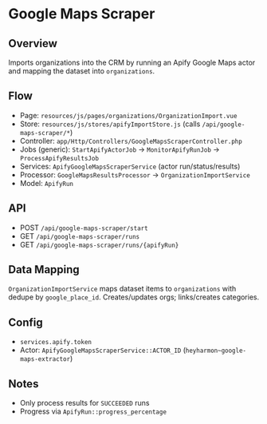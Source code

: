 # Google Maps Scraper

## Overview
Imports organizations into the CRM by running an Apify Google Maps actor and mapping the dataset into `organizations`.

## Flow
- Page: `resources/js/pages/organizations/OrganizationImport.vue`
- Store: `resources/js/stores/apifyImportStore.js` (calls `/api/google-maps-scraper/*`)
- Controller: `app/Http/Controllers/GoogleMapsScraperController.php`
- Jobs (generic): `StartApifyActorJob` → `MonitorApifyRunJob` → `ProcessApifyResultsJob`
- Services: `ApifyGoogleMapsScraperService` (actor run/status/results)
- Processor: `GoogleMapsResultsProcessor` → `OrganizationImportService`
- Model: `ApifyRun`

## API
- POST `/api/google-maps-scraper/start`
- GET `/api/google-maps-scraper/runs`
- GET `/api/google-maps-scraper/runs/{apifyRun}`

## Data Mapping
`OrganizationImportService` maps dataset items to `organizations` with dedupe by `google_place_id`. Creates/updates orgs; links/creates categories.

## Config
- `services.apify.token`
- Actor: `ApifyGoogleMapsScraperService::ACTOR_ID` (`heyharmon~google-maps-extractor`)

## Notes
- Only process results for `SUCCEEDED` runs
- Progress via `ApifyRun::progress_percentage`
